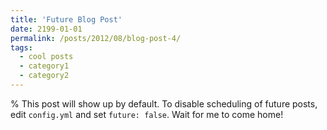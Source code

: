 ```yaml
---
title: 'Future Blog Post'
date: 2199-01-01
permalink: /posts/2012/08/blog-post-4/
tags:
  - cool posts
  - category1
  - category2
---
```


% This post will show up by default. To disable scheduling of future posts, edit `config.yml` and set `future: false`. 
Wait for me to come home!
